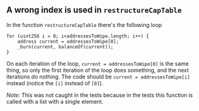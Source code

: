 
## A wrong index is used in `restructureCapTable`

In the function `restructureCapTable` there's the following loop

```solidity
for (uint256 i = 0; i<addressesToWipe.length; i++) {
    address current = addressesToWipe[0];
    _burn(current, balanceOf(current));
}
```

On each iteration of the loop, `current = addressesToWipe[0]` is the same thing, so only the first iteration of the loop does something, and the next iterations do nothing.
The code should be `current = addressesToWipe[i]` instead (notice the `[i]` instead of `[0]`).

*Note:* This was not caught in the tests because in the tests this function is called with a list with a single element.